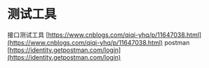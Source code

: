 # 测试工具
接口测试工具
[https://www.cnblogs.com/qiqi-yhq/p/11647038.html](https://www.cnblogs.com/qiqi-yhq/p/11647038.html)
postman
[https://identity.getpostman.com/login](https://identity.getpostman.com/login)